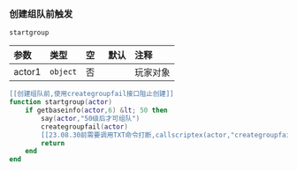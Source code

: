 ### 创建组队前触发

`startgroup`

| 参数   | 类型     | 空   | 默认 | 注释     |
| :----- | :------- | :--- | :--- | :------- |
| actor1 | `object` | 否   |      | 玩家对象 |
```lua
[[创建组队前,使用creategroupfail接口阻止创建]]
function startgroup(actor)
    if getbaseinfo(actor,6) &lt; 50 then
        say(actor,"50级后才可组队")
        creategroupfail(actor)
        [[23.08.30前需要调用TXT命令打断,callscriptex(actor,"creategroupfail")]]
        return
    end
end
```

